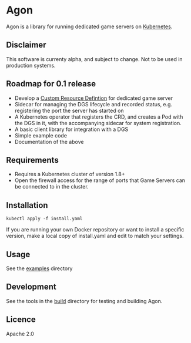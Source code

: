 # Agon

Agon is a library for running dedicated game servers on [Kubernetes](https://kubernetes.io).

## Disclaimer
This software is currenty alpha, and subject to change. Not to be used in production systems.

## Roadmap for 0.1 release
- Develop a [Custom Resource Defintion](https://kubernetes.io/docs/concepts/api-extension/custom-resources/#customresourcedefinitions) for dedicated game server
- Sidecar for managing the DGS lifecycle and recorded status, e.g. registering the port the server has started on
- A Kubernetes operator that registers the CRD, and creates a Pod with the DGS in it, with the accompanying sidecar for system registration.
- A basic client library for integration with a DGS
- Simple example code
- Documentation of the above

## Requirements
- Requires a Kubernetes cluster of version 1.8+
- Open the firewall access for the range of ports that Game Servers can be connected to in the cluster.

## Installation
`kubectl apply -f install.yaml`

If you are running your own Docker repository or want to install a specific version, make a local copy of install.yaml
and edit to match your settings. 

## Usage
See the [examples](./examples) directory
 
## Development
See the tools in the [build](build/README.md) directory for testing and building Agon.

## Licence

Apache 2.0